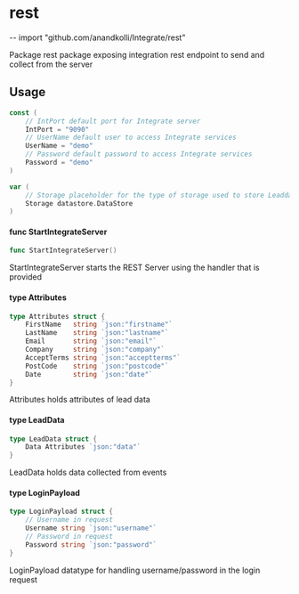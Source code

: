 # rest
--
    import "github.com/anandkolli/Integrate/rest"

Package rest package exposing integration rest endpoint to send and collect from
the server

## Usage

```go
const (
	// IntPort default port for Integrate server
	IntPort = "9090"
	// UserName default user to access Integrate services
	UserName = "demo"
	// Password default password to access Integrate services
	Password = "demo"
)
```

```go
var (
	// Storage placeholder for the type of storage used to store Leaddata
	Storage datastore.DataStore
)
```

#### func  StartIntegrateServer

```go
func StartIntegrateServer()
```
StartIntegrateServer starts the REST Server using the handler that is provided

#### type Attributes

```go
type Attributes struct {
	FirstName   string `json:"firstname"`
	LastName    string `json:"lastname"`
	Email       string `json:"email"`
	Company     string `json:"company"`
	AcceptTerms string `json:"acceptterms"`
	PostCode    string `json:"postcode"`
	Date        string `json:"date"`
}
```

Attributes holds attributes of lead data

#### type LeadData

```go
type LeadData struct {
	Data Attributes `json:"data"`
}
```

LeadData holds data collected from events

#### type LoginPayload

```go
type LoginPayload struct {
	// Username in request
	Username string `json:"username"`
	// Password in request
	Password string `json:"password"`
}
```

LoginPayload datatype for handling username/password in the login request
